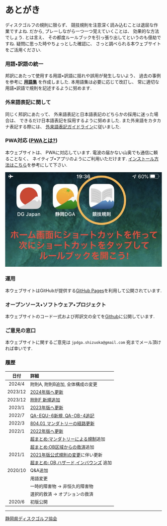 # あとがき

ディスクゴルフの規則に限らず、
競技規則を注意深く読み込むことは退屈な作業ですよね.
だから, プレーしながら一つ一つ覚えていくことは、
効果的な方法でしょう.
とは言え、
その都度ルールブックを引っ張り出してというのも億劫ですね.
疑問に思った時やちょっとした確認に、
さっと調べられる本ウェブサイトをご活用ください.

### 用語•訳語の統一

邦訳にあたって使用する用語•訳語に揺れや誤用が発生しないよう、
過去の事例を参考に **[用語集](https://docs.google.com/spreadsheets/d/e/2PACX-1vQ5bGuT0Piscjuthjf0udY5EARWtE3XljtIAoW1xj8yB_MgsbG22cyGpG0zIHytpV90yDXo2cmR-fOv/pubhtml)** を作成しました.
本用語集は必要に応じて改訂し、
常に適切な用語•訳語で規則を記述するように努めます.

### 外来語表記に関して

同じく邦訳にあたって、
外来語表記と日本語表記のどちらかの採用に迷った場合は、
できるだけ日本語表記を採用するように努めました.
また外来語をカタカナ表記する際には、
[外来語表記ガイドライン](https://www.jtca.org/standardization/katakana_guide_3_20171222.pdf)に従いました.

### PWA対応 ([PWAとは?](https://www.google.com/search?q=PWA%E3%81%A8%E3%81%AF))

本ウェブサイトは、
PWAに対応しています. 
電波の届かない山奥でも通信に頼ることなく、
ネイティブ•アプリのようにご利用いただけます.
[インストール方法はこちら](https://support.google.com/chrome/answer/9658361?hl=ja)を参考にして下さい.

![ホーム画面のショートカット](assets/img/shortcut.jpg)

### 運用

本ウェブサイトはGitHubが提供する[GitHub Pages](https://pages.github.com)を利用して公開されています.

### オープンソース•ソフトウェア•プロジェクト

本ウェブサイトのコード一式および邦訳文の全てを[Github](https://github.com/jpdga-shizuoka/rules)に公開しています.

### ご意見の窓口

本ウェブサイトに関するご意見は `jpdga.shizuoka@gmail.com` 宛までメール頂ければ幸いです.

### 履歴

|   日付   | 詳細
|:-------:|:---------
| 2024/4 | 附則A, 附則B追加, 全体構成の変更
| 2023/12  | [2024年版へ更新](https://drive.google.com/file/d/1boR4HMhim6qYjtv6jsai1r2QLZv4tUoS/view)
| 2023/12 | [附則F 新規追加](https://drive.google.com/file/d/1pqpwrATw00Vn5M8o2lb5KQckR_As1M9E/view)
| 2023/1  | [2023年版へ更新](https://docs.google.com/presentation/d/e/2PACX-1vRQKajZr0Ye-F5OrV6IqhB38CLAZqR4_dsFH_J4EXrgopZ83imYkrmh1MvLdnoB-Hw9EiXG8ktZnCPp/pub)
| 2022/7  | [QA-EQU-6新規, QA-OB-4追記](https://docs.google.com/presentation/d/e/2PACX-1vTthFMtBpyAmGyR3ULy5AvBBP1a3TISowM7VX-mLhuEuiNR9jweezvG9yboayfsQi7aDIq5v0HY9OMC/pub?start=false&loop=false&delayms=3000)
| 2022/3  | [804.01 マンダトリーの経路更新](https://docs.google.com/presentation/d/e/2PACX-1vSiGej3PzUmYvI-gD5ylHzCo_ixT3W7UpntrLrqsZIOx-D4vW0lrYNmKDUuzqFqYXMyM4t_2wPDdwjV/pub?start=false&loop=false&delayms=3000)
| 2022/1  | [2022年版へ更新](https://docs.google.com/presentation/d/e/2PACX-1vRvDwv6ThGpV3tHZipAZ0m_BtGrZu2tNZfGRW7YJUIgbGo4MQuu0MWdwRfGlxehqsO8McxybQdY2RCf/pub)
|         | [超まとめ:マンダトリーによる規制](mandatory)追加
|         | [超まとめ:OB区域からの救済](relief-from-ob)追加
| 2021/1  | [2021年版公式規則の変更](https://www.pdga.com/news/updates-coming-pdga-official-rules-disc-golf-competition-manual-2021)に伴い更新
|         | [超まとめ: OB,ハザード,インバウンズ](obhazardinbounds) 追加
| 2020/10 | Q&A追加
|         | 用語変更
|         | 一時的障害物 -> 非恒久的障害物
|         | 選択的救済 -> オプションの救済
|  2020/6 | 初版公開

---

[静岡県ディスクゴルフ協会](https://jpdga-shizuoka.github.io/home)
